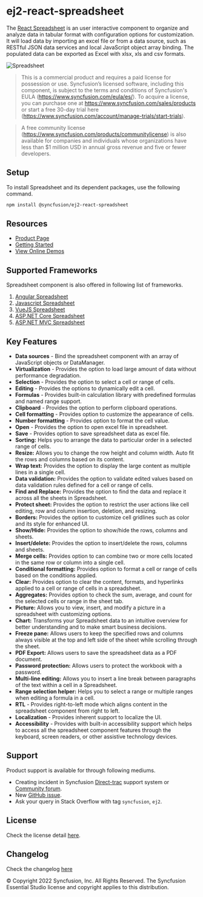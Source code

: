 # ej2-react-spreadsheet

The [React Spreadsheet](https://www.syncfusion.com/react-ui-components/react-spreadsheet?utm_source=npm&utm_medium=listing&utm_campaign=react-spreadsheet-npm) is an user interactive component to organize and analyze data in tabular format with configuration options for customization. It will load data by importing an excel file or from a data source, such as RESTful JSON data services and local JavaScript object array binding. The populated data can be exported as Excel with xlsx, xls and csv formats.

![Spreadsheet](https://ej2.syncfusion.com/products/images/spreadsheet/readme.gif)

> This is a commercial product and requires a paid license for possession or use. Syncfusion’s licensed software, including this component, is subject to the terms and conditions of Syncfusion's EULA (https://www.syncfusion.com/eula/es/). To acquire a license, you can purchase one at https://www.syncfusion.com/sales/products or start a free 30-day trial here (https://www.syncfusion.com/account/manage-trials/start-trials).

> A free community license (https://www.syncfusion.com/products/communitylicense) is also available for companies and individuals whose organizations have less than $1 million USD in annual gross revenue and five or fewer developers.

## Setup

To install Spreadsheet and its dependent packages, use the following command.

```sh
npm install @syncfusion/ej2-react-spreadsheet
```

## Resources

* [Product Page](https://www.syncfusion.com/react-ui-components/react-spreadsheet?utm_source=npm&utm_medium=listing&utm_campaign=react-spreadsheet-npm)
* [Getting Started](https://ej2.syncfusion.com/react/documentation/spreadsheet/getting-started/?utm_source=npm&utm_medium=listing&utm_campaign=react-spreadsheet-npm)
* [View Online Demos](https://ej2.syncfusion.com/react/demos/?utm_source=npm&utm_medium=listing&utm_campaign=react-spreadsheet-npm#/material/spreadsheet/default)

## Supported Frameworks

Spreadsheet component is also offered in following list of frameworks.

1. [Angular Spreadsheet](https://www.syncfusion.com/angular-ui-components/angular-spreadsheet?utm_source=npm&utm_medium=listing&utm_campaign=react-spreadsheet-npm)
2. [Javascript Spreadsheet](https://www.syncfusion.com/javascript-ui-controls/js-spreadsheet?utm_source=npm&utm_medium=listing&utm_campaign=react-spreadsheet-npm)
3. [VueJS Spreadsheet](https://www.syncfusion.com/vue-ui-components/vue-spreadsheet?utm_source=npm&utm_medium=listing&utm_campaign=react-spreadsheet-npm)
4. [ASP.NET Core Spreadsheet](https://www.syncfusion.com/aspnet-core-ui-controls/spreadsheet?utm_source=npm&utm_medium=listing&utm_campaign=react-spreadsheet-npm)
5. [ASP.NET MVC Spreadsheet](https://www.syncfusion.com/aspnet-mvc-ui-controls/spreadsheet?utm_source=npm&utm_medium=listing&utm_campaign=react-spreadsheet-npm)

## Key Features

- **Data sources** - Bind the spreadsheet component with an array of JavaScript objects or DataManager.
- **Virtualization** - Provides the option to load large amount of data without performance degradation.
- **Selection** - Provides the option to select a cell or range of cells.
- **Editing** -  Provides the options to dynamically edit a cell.
- **Formulas** - Provides built-in calculation library with predefined formulas and named range support.
- **Clipboard** - Provides the option to perform clipboard operations.
- **Cell formatting** - Provides option to customize the appearance of cells.
- **Number formatting** - Provides option to format the cell value.
- **Open** - Provides the option to open excel file in spreadsheet.
- **Save** - Provides option to save spreadsheet data as excel file.
- **Sorting:** Helps you to arrange the data to particular order in a selected range of cells.
- **Resize:** Allows you to change the row height and column width. Auto fit the rows and columns based on its content.
- **Wrap text:** Provides the option to display the large content as multiple lines in a single cell.
- **Data validation:** Provides the option to validate edited values based on data validation rules defined for a cell or range of cells.
- **Find and Replace:** Provides the option to find the data and replace it across all the sheets in Spreadsheet.
- **Protect sheet:** Provides the option to restrict the user actions like cell editing, row and column insertion, deletion, and resizing.
- **Borders:** Provides the option to customize cell gridlines such as color and its style for enhanced UI.
- **Show/Hide:** Provides the option to show/hide the rows, columns and sheets.
- **Insert/delete:** Provides the option to insert/delete the rows, columns and sheets.
- **Merge cells:** Provides option to can combine two or more cells located in the same row or column into a single cell.
- **Conditional formatting:** Provides option to format a cell or range of cells based on the conditions applied.
- **Clear:** Provides option to clear the content, formats, and hyperlinks applied to a cell or range of cells in a spreadsheet.
- **Aggregates:** Provides option to check the sum, average, and count for the selected cells or range in the sheet tab.
- **Picture:** Allows you to view, insert, and modify a picture in a spreadsheet with customizing options.
- **Chart:** Transforms your Spreadsheet data to an intuitive overview for better understanding and to make smart business decisions.
- **Freeze pane:** Allows users to keep the specified rows and columns always visible at the top and left side of the sheet while scrolling through the sheet.
- **PDF Export:** Allows users to save the spreadsheet data as a PDF document.
- **Password protection:** Allows users to protect the workbook with a password.
- **Multi-line editing:** Allows you to insert a line break between paragraphs of the text within a cell in a Spreadsheet.
- **Range selection helper:** Helps you to select a range or multiple ranges when editing a formula in a cell.
- **RTL** - Provides right-to-left mode which aligns content in the spreadsheet component from right to left.
- **Localization** - Provides inherent support to localize the UI.
- **Accessibility** - Provides with built-in accessibility support which helps to access all the spreadsheet component features through the keyboard, screen readers, or other assistive technology devices.

## Support

Product support is available for through following mediums.

* Creating incident in Syncfusion [Direct-trac](https://www.syncfusion.com/support/directtrac/incidents?utm_source=npm&utm_medium=listing&utm_campaign=react-spreadsheet-npm) support system or [Community forum](https://www.syncfusion.com/forums/essential-js2?utm_source=npm&utm_medium=listing&utm_campaign=react-spreadsheet-npm).
* New [GitHub issue](https://github.com/syncfusion/ej2-react-ui-components/issues/new?utm_source=npm&utm_medium=listing&utm_campaign=react-spreadsheet-npm).
* Ask your query in Stack Overflow with tag `syncfusion`, `ej2`.

## License

Check the license detail [here](https://github.com/syncfusion/ej2-javascript-ui-controls/blob/master/license?utm_source=npm&utm_medium=listing&utm_campaign=react-spreadsheet-npm).

## Changelog

Check the changelog [here](https://github.com/syncfusion/ej2-react-ui-components/blob/master/components/spreadsheet/CHANGELOG.md?utm_source=npm&utm_medium=listing&utm_campaign=react-spreadsheet-npm)

© Copyright 2022 Syncfusion, Inc. All Rights Reserved. The Syncfusion Essential Studio license and copyright applies to this distribution.